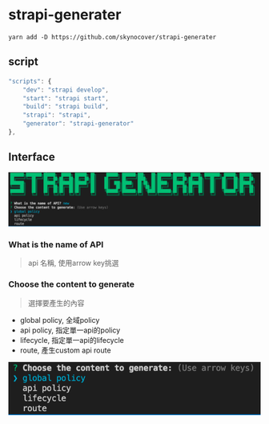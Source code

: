 # strapi-generater

```
yarn add -D https://github.com/skynocover/strapi-generater
```

## script

```js
"scripts": {
    "dev": "strapi develop",
    "start": "strapi start",
    "build": "strapi build",
    "strapi": "strapi",
    "generator": "strapi-generator"
},
```

## Interface

![info](assets/info.png)

### What is the name of API

> api 名稱, 使用arrow key挑選

### Choose the content to generate

> 選擇要產生的內容

- global policy, 全域policy
- api policy, 指定單一api的policy
- lifecycle, 指定單一api的lifecycle
- route, 產生custom api route

![content](assets/content.png)

